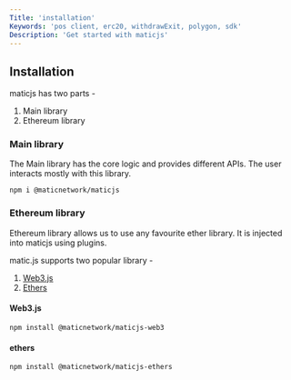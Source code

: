 ```yaml
---
Title: 'installation'
Keywords: 'pos client, erc20, withdrawExit, polygon, sdk'
Description: 'Get started with maticjs'
---
```


## Installation

maticjs has two parts -

1. Main library
2. Ethereum library

### Main library

The Main library has the core logic and provides different APIs. The user interacts mostly with this library.
```
npm i @maticnetwork/maticjs
```

### Ethereum library

Ethereum library allows us to use any favourite ether library. It is injected into maticjs using plugins.

matic.js supports two popular library -

1. [Web3.js](https://web3js.readthedocs.io/)
2. [Ethers](https://docs.ethers.io/)

#### Web3.js

```
npm install @maticnetwork/maticjs-web3
```

#### ethers

```
npm install @maticnetwork/maticjs-ethers
```
